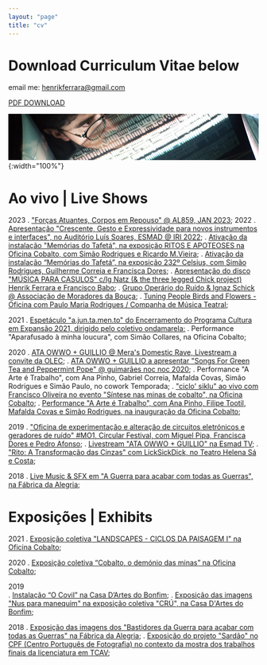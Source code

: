 ```yaml
---
layout: "page"
title: "cv"
---
```


# Download Curriculum Vitae below

email me: henrikferrara@gmail.com

[PDF DOWNLOAD](assets/cv/CV_Henrik_01_2023.pdf)

![Banner BC 2019](assets/cv/banner_bandcamp_2019.jpg){:width="100%"}


# Ao vivo | Live Shows
2023
. ["Forças Atuantes, Corpos em Repouso" @ AL859, JAN 2023][FACR27];
2022
. [Apresentação "Crescente, Gesto e Expressividade para novos instrumentos e interfaces", no Auditório Luís Soares, ESMAD @ IRI 2022](assets/cv/IRI_2022.PNG);
. [Ativação da instalação "Memórias do Tafetá", na exposição RITOS E APOTEOSES na Oficina Cobalto, com Simão Rodrigues e Ricardo M.Vieira][MemoriasTafeta2];
. [Ativação da instalação “Memórias do Tafetá”, na exposição 232º Celsius, com Simão Rodrigues, Guilherme Correia e Francisca Dores][MemoriasTafeta];
. [Apresentação do disco "MÚSICA PARA CASULOS" c/Ig Natz (& the three legged Chick project) Henrik Ferrara e Francisco Babo][CASULOS];
. [Grupo Operário do Ruído & Ignaz Schick @ Associação de Moradores da Bouça][GORIGNAZ];
. [Tuning People Birds and Flowers - Oficina com Paulo Maria Rodrigues / Companha de Música Teatral][BIRDSANDFLOWERS];

2021
. [Espetáculo "a.jun.ta.men.to" do Encerramento do Programa Cultura em Expansão 2021, dirigido pelo coletivo ondamarela;][AJUNTA]
. Performance "Aparafusado à minha loucura", com Simão Collares, na Oficina Cobalto;

2020
. [ATA OWWO + GUILLIO @ Mera's Domestic Rave, Livestream a convite da OLEC][ATAGILOLEC];
. [ATA OWWO + GUILLIO a apresentar "Songs For Green Tea and Peppermint Pope" @ guimarães noc noc 2020][ATAGILNOCNOC];
. Performance "A Arte é Trabalho", com Ana Pinho, Gabriel Correia, Mafalda Covas, Simão Rodrigues e Simão Paulo, no cowork Temporada;
. ["ciclo' siklu" ao vivo com Francisco Oliveira no evento "Síntese nas minas de cobalto", na Oficina Cobalto][SIKLU];
. [Performance "A Arte é Trabalho", com Ana Pinho, Filipe Tootil, Mafalda Covas e Simão Rodrigues, na inauguração da Oficina Cobalto][INAU_COBALTO];

2019
. ["Oficina de experimentação e alteração de circuitos eletrónicos e geradores de ruído" #MO1, Circular Festival, com Miguel Pipa, Francisca Dores e Pedro Afonso][MODOS];
. [Livestream "ATA OWWO + GUILLIO" na Esmad TV][ATAGILESMAD];
. ["Rito: A Transformação das Cinzas" com LickSickDick, no Teatro Helena Sá e Costa](/assets/cv/cartaz_rito_19_lsd.jpg);

2018
. [Live Music & SFX em "A Guerra para acabar com todas as Guerras", na Fábrica da Alegria][AGUERRA];

# Exposições | Exhibits
2021
. [Exposição coletiva "LANDSCAPES - CICLOS DA PAISAGEM I" na Oficina Cobalto](/assets/cv/landscapes2_cobalto_2021.jpg);

2020
. [Exposição coletiva “Cobalto, o demónio das minas” na Oficina Cobalto](/assets/cv/cobalto2020_expo_col.jpg);

2019  
. [Instalação “O Covil” na Casa D’Artes do Bonfim][OCOVIL];
. [Exposição das imagens "Nus para manequim" na exposição coletiva "CRÚ", na Casa D'Artes do Bonfim][LINKNUS];

2018 
. [Exposição das imagens dos "Bastidores da Guerra para acabar com todas as Guerras" na Fábrica da Alegria][FOTOSAGUERRA];
. [Exposição do projeto "Sardão" no CPF (Centro Português de Fotografia) no contexto da mostra dos trabalhos finais da licenciatura em TCAV][FOTOSSARDAO];

[AGUERRA]: https://youtu.be/j26LGHuq4WI
[ATAGILESMAD]: https://youtu.be/tlLY3H3FFDs
[MODOS]: https://www.instagram.com/p/B3-Zv7mJe4n/
[INAU_COBALTO]: https://youtu.be/3XxuQCeeTZw
[SIKLU]: https://youtu.be/FtGh3A-eWp4
[ATAGILNOCNOC]: https://www.thresholdmagazine.pt/2020/10/fotogaleria-ata-owwo-guillio-guimaraes.html
[ATAGILOLEC]: https://youtu.be/aMxW1Y3qvkA
[FOTOSSARDAO]: https://sites.google.com/view/henrik-ferrara/works/photography#h.qat9ir3bz6xm
[FOTOSAGUERRA]: https://sites.google.com/view/henrik-ferrara/works/photography#h.8807bp2yfv47
[LINKNUS]: https://sites.google.com/view/henrik-ferrara/works/photography?authuser=0#h.hvevk8qo9iba
[OCOVIL]: https://youtu.be/VkEyyWvcuZY
[BIRDSANDFLOWERS]:https://www.facebook.com/media/set/?vanity=CulturaEmExpansao&set=a.3182831341945773
[AJUNTA]: https://www.culturaemexpansao.pt/multimedia-detalhe/a-jun-ta-men-to-ondamarela/
[GORIGNAZ]: https://www.culturaemexpansao.pt/sessao/grupo-operario-do-ruido-andamp-ignaz-schick/
[CASULOS]: https://fb.me/e/3dxBC6nRj
[MemoriasTafeta]: https://www.instagram.com/reel/Ck_Rno0Jj0C/
[MemoriasTafeta2]: https://www.instagram.com/p/CmUdbErs8eT/
[FACR27]: https://www.instagram.com/p/CoA8ykUMxYs/
